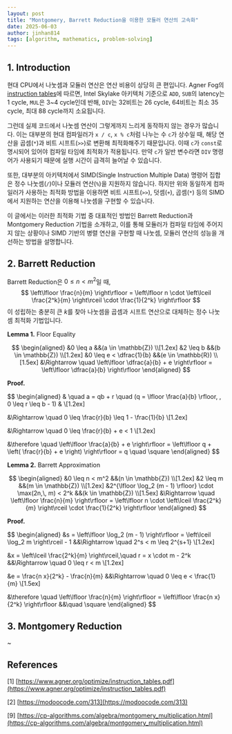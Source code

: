 ```yaml
---
layout: post
title: "Montgomery, Barrett Reduction을 이용한 모듈러 연산의 고속화"
date: 2025-06-03
author: jinhan814
tags: [algorithm, mathematics, problem-solving]
---
```


## 1. Introduction

현대 CPU에서 나눗셈과 모듈러 연산은 연산 비용이 상당히 큰 편입니다. Agner Fog의 [instruction tables](https://www.agner.org/optimize/instruction_tables.pdf)에 따르면, Intel Skylake 아키텍처 기준으로 `ADD`, `SUB`의 latency는 1 cycle, `MUL`은 3~4 cycle인데 반해, `DIV`는 32비트는 26 cycle, 64비트는 최소 35 cycle, 최대 88 cycle까지 소요됩니다.

그런데 실제 코드에서 나눗셈 연산이 그렇게까지 느리게 동작하지 않는 경우가 많습니다. 이는 대부분의 현대 컴파일러가 <code>x / c</code>, <code>x % c</code>처럼 나누는 수 <code>c</code>가 상수일 때, 해당 연산을 곱셈(<code>*</code>)과 비트 시프트(<code>>></code>)로 변환해 최적화해주기 때문입니다. 이때 <code>c</code>가 <code>const</code>로 명시되어 있어야 컴파일 타임에 최적화가 적용됩니다. 만약 <code>c</code>가 일반 변수라면 `DIV` 명령어가 사용되기 때문에 실행 시간이 급격히 늘어날 수 있습니다.

또한, 대부분의 아키텍처에서 SIMD(Single Instruction Multiple Data) 명령어 집합은 정수 나눗셈(<code>/</code>)이나 모듈러 연산(<code>%</code>)을 지원하지 않습니다. 하지만 위와 동일하게 컴파일러가 사용하는 최적화 방법을 이용하면 비트 시프트(<code>>></code>), 덧셈(<code>+</code>), 곱셈(<code>*</code>) 등의 SIMD에서 지원하는 연산을 이용해 나눗셈을 구현할 수 있습니다.

이 글에서는 이러한 최적화 기법 중 대표적인 방법인 Barrett Reduction과 Montgomery Reduction 기법을 소개하고, 이를 통해 모듈러가 컴파일 타임에 주어지지 않는 상황이나 SIMD 기반의 병렬 연산을 구현할 때 나눗셈, 모듈러 연산의 성능을 개선하는 방법을 설명합니다.

## 2. Barrett Reduction

Barrett Reduction은 $0 \leq n < m^2$일 때,
$$
\left\lfloor \frac{n}{m} \right\rfloor = \left\lfloor n \cdot \left\lceil \frac{2^k}{m} \right\rceil \cdot \frac{1}{2^k} \right\rfloor
$$
이 성립하는 충분히 큰 $k$를 찾아 나눗셈을 곱셈과 시프트 연산으로 대체하는 정수 나눗셈 최적화 기법입니다.

**Lemma 1.** Floor Equality

$$
\begin{aligned}
&0 \leq a &&(a \in \mathbb{Z}) \\[1.2ex]
&2 \leq b &&(b \in \mathbb{Z}) \\[1.2ex]
&0 \leq e < \dfrac{1}{b} &&(e \in \mathbb{R}) \\[1.5ex]
&\Rightarrow \quad \left\lfloor \dfrac{a}{b} + e \right\rfloor = \left\lfloor \dfrac{a}{b} \right\rfloor
\end{aligned}
$$

**Proof.**

$$
\begin{aligned}
& \quad a = qb + r \quad (q = \lfloor \frac{a}{b} \rfloor, \, 0 \leq r \leq b - 1) & \\[1.2ex]

&\Rightarrow \quad 0 \leq \frac{r}{b} \leq 1 - \frac{1}{b} \\[1.2ex]

&\Rightarrow \quad 0 \leq \frac{r}{b} + e < 1 \\[1.2ex]

&\therefore \quad \left\lfloor \frac{a}{b} + e \right\rfloor 
= \left\lfloor q + \left( \frac{r}{b} + e \right) \right\rfloor 
= q \quad \square
\end{aligned}
$$

**Lemma 2.** Barrett Approximation

$$
\begin{aligned}
&0 \leq n < m^2 &&(n \in \mathbb{Z}) \\[1.2ex]
&2 \leq m       &&(m \in \mathbb{Z}) \\[1.2ex]
&2^{\lfloor \log_2 (m - 1) \rfloor} \cdot \max(2n,\, m) < 2^k &&(k \in \mathbb{Z}) \\[1.5ex]
&\Rightarrow \quad \left\lfloor \frac{n}{m} \right\rfloor = \left\lfloor n \cdot \left\lceil \frac{2^k}{m} \right\rceil \cdot \frac{1}{2^k} \right\rfloor
\end{aligned}
$$

**Proof.**

$$
\begin{aligned}
&s = \left\lfloor \log_2 (m - 1) \right\rfloor = \left\lceil \log_2 m \right\rceil - 1 
&&\Rightarrow \quad 2^s < m \leq 2^{s+1} \\[1.2ex]

&x = \left\lceil \frac{2^k}{m} \right\rceil,\quad r = x \cdot m - 2^k 
&&\Rightarrow \quad 0 \leq r < m \\[1.2ex]

&e = \frac{n x}{2^k} - \frac{n}{m}
&&\Rightarrow \quad 0 \leq e < \frac{1}{m} \\[1.5ex]

&\therefore \quad \left\lfloor \frac{n}{m} \right\rfloor = \left\lfloor \frac{n x}{2^k} \right\rfloor 
&&\quad \square
\end{aligned}
$$

## 3. Montgomery Reduction

~

## References

[1] [https://www.agner.org/optimize/instruction_tables.pdf](https://www.agner.org/optimize/instruction_tables.pdf)

[2] [https://modoocode.com/313](https://modoocode.com/313)

[9] [https://cp-algorithms.com/algebra/montgomery_multiplication.html](https://cp-algorithms.com/algebra/montgomery_multiplication.html)